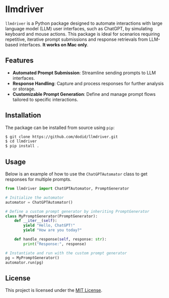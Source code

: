 # llmdriver

`llmdriver` is a Python package designed to automate interactions with large language model (LLM) user interfaces, such as ChatGPT, by simulating keyboard and mouse actions. This package is ideal for scenarios requiring repetitive, iterative prompt submissions and response retrievals from LLM-based interfaces. **It works on Mac only**.

## Features

- **Automated Prompt Submission**: Streamline sending prompts to LLM interfaces.
- **Response Handling**: Capture and process responses for further analysis or storage.
- **Customizable Prompt Generation**: Define and manage prompt flows tailored to specific interactions.

## Installation

The package can be installed from source using `pip`:

```bash
$ git clone https://github.com/dodid/llmdriver.git
$ cd llmdriver
$ pip install .
```

## Usage

Below is an example of how to use the `ChatGPTAutomator` class to get responses for multiple prompts.

```python
from llmdriver import ChatGPTAutomator, PromptGenerator

# Initialize the automator
automator = ChatGPTAutomator()

# Define a custom prompt generator by inheriting PromptGenerator
class MyPromptGenerator(PromptGenerator):
    def __iter__(self):
        yield "Hello, ChatGPT!"
        yield "How are you today?"

    def handle_response(self, response: str):
        print("Response:", response)

# Instantiate and run with the custom prompt generator
pg = MyPromptGenerator()
automator.run(pg)
```

## License

This project is licensed under the [MIT License](LICENSE).
